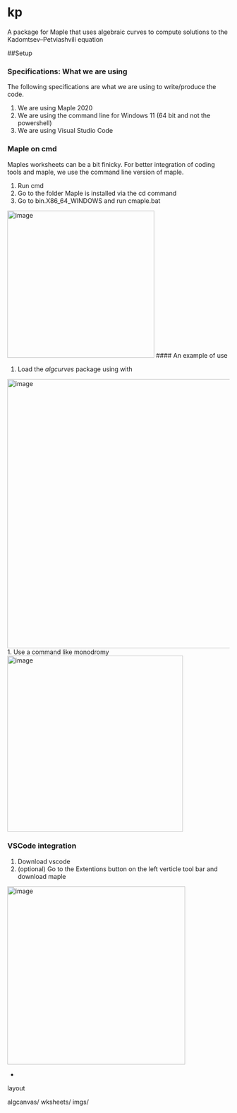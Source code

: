 # kp
A package for Maple that uses algebraic curves to compute solutions to the Kadomtsev–Petviashvili equation

##Setup

### Specifications: What we are using
The following specifications are what we are using to write/produce the code.

1. We are using Maple 2020
1. We are using the command line for Windows 11  (64 bit and not the powershell)
1. We are using Visual Studio Code

### Maple on cmd
Maples worksheets can be a bit finicky. For better integration of coding tools and maple, we use the command line version of maple.

1. Run cmd
1. Go to the folder Maple is installed via the cd command
1. Go to bin.X86_64_WINDOWS and run cmaple.bat
  <img width="333" alt="image" src="https://user-images.githubusercontent.com/76967223/189250261-977b1ad3-3a4d-405c-a511-f88dd4d3c327.png">
#### An example of use

1. Load the *algcurves* package using with
<img width="609" alt="image" src="https://user-images.githubusercontent.com/76967223/189250296-729b62e3-2cde-47f6-b897-e95188b4e66f.png">
1. Use a command like monodromy
<img width="398" alt="image" src="https://user-images.githubusercontent.com/76967223/189250311-20e6c331-02e2-49e3-af22-2ba9cb78a724.png">

### VSCode integration

1. Download vscode
1. (optional) Go to the Extentions button on the left verticle tool bar and download maple
<img width="403" alt="image" src="https://user-images.githubusercontent.com/76967223/189250779-61656353-1389-4c68-a418-87fb0510c66e.png">


-
layout

algcanvas/
wksheets/
imgs/


